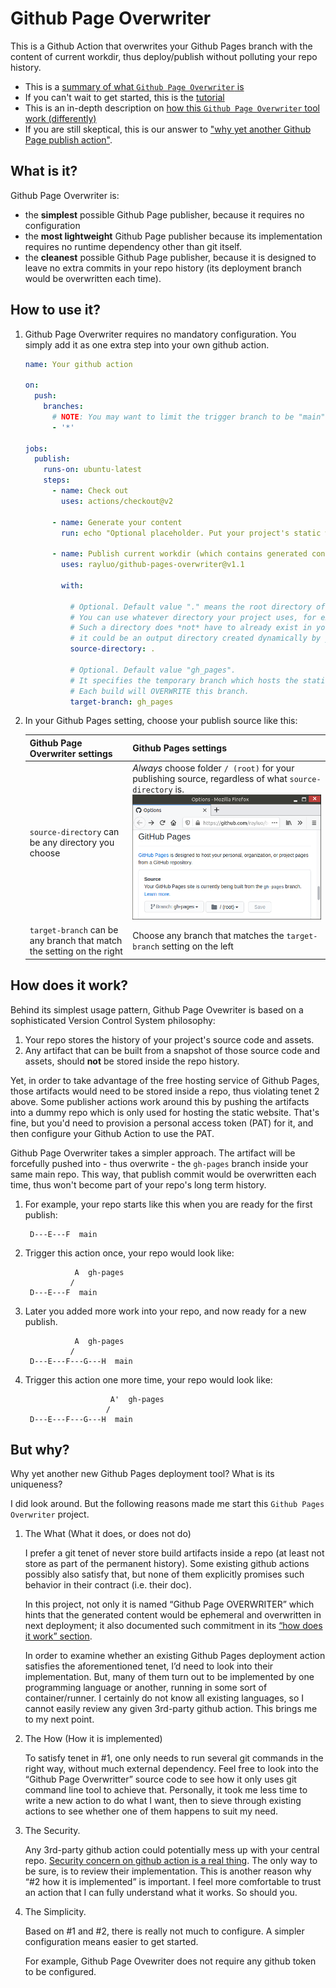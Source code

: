 Github Page Overwriter
======================

This is a Github Action that overwrites your Github Pages branch with the content of current workdir, thus deploy/publish without polluting your repo history.

* This is a [summary of what `Github Page Overwriter` is](#what-is-it)
* If you can't wait to get started, this is the [tutorial](#how-to-use-it)
* This is an in-depth description on
  [how this `Github Page Overwriter` tool work (differently)](#how-does-it-work)
* If you are still skeptical, this is our answer to
  ["why yet another Github Page publish action"](#but-why).


What is it?
-----------

Github Page Overwriter is:

* the **simplest** possible Github Page publisher, because it requires no configuration
* the **most lightweight** Github Page publisher
  because its implementation requires no runtime dependency other than git itself.
* the **cleanest** possible Github Page publisher,
  because it is designed to leave no extra commits in your repo history
  (its deployment branch would be overwritten each time).


How to use it?
--------------

1.  Github Page Overwriter requires no mandatory configuration.
    You simply add it as one extra step into your own github action.

    ```yaml
    name: Your github action

    on:
      push:
        branches:
          # NOTE: You may want to limit the trigger branch to be "main" or "master" etc.
          - '*'

    jobs:
      publish:
        runs-on: ubuntu-latest
        steps:
          - name: Check out
            uses: actions/checkout@v2

          - name: Generate your content
            run: echo "Optional placeholder. Put your project's static website generator command here."

          - name: Publish current workdir (which contains generated content) to GitHub Pages
            uses: rayluo/github-pages-overwriter@v1.1

            with:

              # Optional. Default value "." means the root directory of your project will be published.
              # You can use whatever directory your project uses, for example "wwwroot".
              # Such a directory does *not* have to already exist in your repo,
              # it could be an output directory created dynamically by your static website builder.
              source-directory: .

              # Optional. Default value "gh_pages".
              # It specifies the temporary branch which hosts the static website.
              # Each build will OVERWRITE this branch.
              target-branch: gh_pages
    ```


2.  In your Github Pages setting, choose your publish source like this:

    | Github Page Overwriter settings | Github Pages settings |
    | ------------------------------- | --------------------- |
    | `source-directory` can be any directory you choose | *Always* choose folder `/ (root)` for your publishing source, regardless of what `source-directory` is. ![Choose "/ (root)" as folder](github-pages-settings.png) |
    | `target-branch` can be any branch that match the setting on the right | Choose any branch that matches the `target-branch` setting on the left |


How does it work?
-----------------

Behind its simplest usage pattern,
Github Page Ovewriter is based on a sophisticated Version Control System philosophy:

1. Your repo stores the history of your project's source code and assets.
2. Any artifact that can be built from a snapshot of those source code and assets,
   should **not** be stored inside the repo history.

Yet, in order to take advantage of the free hosting service of Github Pages,
those artifacts would need to be stored inside a repo, thus violating tenet 2 above.
Some publisher actions work around this by pushing the artifacts into a dummy repo
which is only used for hosting the static website.
That's fine, but you'd need to provision a personal access token (PAT) for it,
and then configure your Github Action to use the PAT.

Github Page Overwriter takes a simpler approach.
The artifact will be forcefully pushed into - thus overwrite - the `gh-pages` branch
inside your same main repo.
This way, that publish commit would be overwritten each time,
thus won't become part of your repo's long term history.

1. For example, your repo starts like this when you are ready for the first publish:

   ```
    D---E---F  main
   ```

2. Trigger this action once, your repo would look like:

   ```
              A  gh-pages
             /
    D---E---F  main
   ```

3. Later you added more work into your repo, and now ready for a new publish.

   ```
              A  gh-pages
             /
    D---E---F---G---H  main
   ```

4. Trigger this action one more time, your repo would look like:

   ```
                      A'  gh-pages
                     /
    D---E---F---G---H  main
   ```


But why?
--------

Why yet another new Github Pages deployment tool? What is its uniqueness?

I did look around. But the following reasons made me start this `Github Pages Overwriter` project.

1.  The What (What it does, or does not do)

    I prefer a git tenet of never store build artifacts inside a repo
    (at least not store as part of the permanent history).
    Some existing github actions possibly also satisfy that,
    but none of them explicitly promises such behavior in their contract (i.e. their doc).

    In this project, not only it is named “Github Page OVERWRITER”
    which hints that the generated content would be ephemeral and overwritten in next deployment;
    it also documented such commitment in its [“how does it work” section](#how-does-it-work).

    In order to examine whether an existing Github Pages deployment action satisfies the aforementioned tenet,
    I’d need to look into their implementation.
    But, many of them turn out to be implemented by one programming language or another,
    running in some sort of container/runner.
    I certainly do not know all existing languages,
    so I cannot easily review any given 3rd-party github action.
    This brings me to my next point.


2.  The How (How it is implemented)

    To satisfy tenet in #1, one only needs to run several git commands in the right way,
    without much external dependency.
    Feel free to look into the “Github Page Overwritter” source code to see
    how it only uses git command line tool to achieve that.
    Personally, it took me less time to write a new action to do what I want,
    then to sieve through existing actions to see whether one of them happens to suit my need.

3.  The Security.

    Any 3rd-party github action could potentially mess up with your central repo.
    [Security concern on github action is a real thing](https://github.community/t/are-github-actions-safe-to-use/17895).
    The only way to be sure, is to review their implementation.
    This is another reason why “#2 how it is implemented” is important.
    I feel more comfortable to trust an action that I can fully understand what it works.
    So should you.

4.  The Simplicity.

    Based on #1 and #2, there is really not much to configure.
    A simpler configuration means easier to get started.

    For example, Github Page Ovewriter does not require any github token to be configured.


